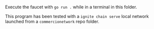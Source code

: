 Execute the faucet with `go run .` while in a terminal in this folder.

This program has been tested with a `ignite chain serve` local network launched from a `commercionetwork` repo folder.